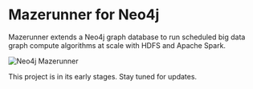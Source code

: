Mazerunner for Neo4j
================

Mazerunner extends a Neo4j graph database to run scheduled big data graph compute algorithms at scale with HDFS and Apache Spark.

![Neo4j Mazerunner](https://raw.githubusercontent.com/kbastani/neo4j-mazerunner/master/docs/img/mazerunner-logo.png)

This project is in its early stages. Stay tuned for updates.
